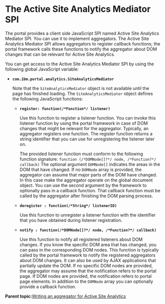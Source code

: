 # The Active Site Analytics Mediator SPI 

The portal provides a client side JavaScript SPI named Active Site Analytics Mediator SPI. You can use it to implement aggregators. The Active Site Analytics Mediator SPI allows aggregators to register callback functions; the portal framework calls these functions to notify the aggregator about DOM changes that can be relevant for Active Site Analytics.

You can get access to the Active Site Analytics Mediator SPI by using the following global JavaScript variable:

-   **`com.ibm.portal.analytics.SiteAnalyticsMediator`**

    Note that the `SiteAnalyticsMediator` object is not available until the page has finished loading. The `SiteAnalyticsMediator` object defines the following JavaScript functions:

    -   **`register: function(/*Function*/ listener)`**

        Use this function to register a listener function. You can invoke this listener function by using the portal framework in case of DOM changes that might be relevant for the aggregator. Typically, an aggregator registers one function. The register function returns a string identifier that you can use for unregistering the listener later on.

        The provided listener function must conform to the following function signature: `function (/*DOMNode[]?*/ node, /*Function?*/ callback)` The optional argument `DOMNode[]` indicates the areas in the DOM that have changed. If no `DOMNode` array is provided, the aggregator can assume that major parts of the DOM have changed. In this case make the aggregator operate on the global document object. You can use the second argument by the framework to optionally pass in a callback function. That callback function must be called by the aggregator after finishing the DOM parsing process.

    -   **`deregister : function(/*String*/ listenerID)`**

        Use this function to unregister a listener function with the identifier that you have obtained during listener registration.

    -   **`notify : function(/*DOMNode[]?*/ node, /*Function?*/ callback)`**

        Use this function to notify all registered listeners about DOM changes. If you know the specific DOM area that has changed, you can pass in the corresponding DOM nodes. This function is typically called by the portal framework to notify the registered aggregators about DOM changes. It can also be used by AJAX applications that partially update the DOM. If no specific DOM nodes are provided, the aggregator may assume that the notification refers to the portal page. If DOM nodes are provided, the notification refers to portal page elements. In addition to the `DOMNode` array you can optionally provide a callback function.


**Parent topic:**[Writing an aggregator for Active Site Analytics ](../admin-system/sa_asa_cust_script.md)

